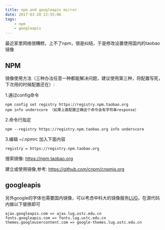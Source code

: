 ```yaml
---
title: npm and googleapis mirror 
date: 2017-03-20 22:55:06
tags: 
	- npm
	- googleapis
---
```


最近家里网络很糟糕，上不了npm，很是纠结，于是修改设置使用国内的taobao镜像

<!-- more -->

## NPM

镜像使用方法（三种办法任意一种都能解决问题，建议使用第三种，将配置写死，下次用的时候配置还在）:

1.通过config命令

```
npm config set registry https://registry.npm.taobao.org 
npm info underscore （如果上面配置正确这个命令会有字符串response）
```

2.命令行指定

```
npm --registry https://registry.npm.taobao.org info underscore 
```

3.编辑 ~/.npmrc 加入下面内容

```
registry = https://registry.npm.taobao.org
```

搜索镜像: https://npm.taobao.org

建立或使用镜像,参考: https://github.com/cnpm/cnpmjs.org

## googleapis

另外google的字体也需要国内镜像，可以考虑中科大的镜像服务[LUG](fonts.lug.ustc.edu.cn)，在源代码内做以下替换即可

```
ajax.googleapis.com => ajax.lug.ustc.edu.cn
fonts.googleapis.com => fonts.lug.ustc.edu.cn
themes.googleusercontent.com => google-themes.lug.ustc.edu.cn
```